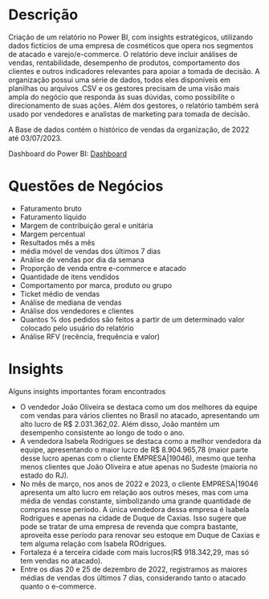 # Descrição
Criação de um relatório no Power BI, com insights estratégicos, utilizando dados fictícios de uma empresa de cosméticos que opera nos segmentos de atacado e varejo/e-commerce. O relatório deve incluir análises de vendas, rentabilidade, desempenho de produtos, comportamento dos clientes e outros indicadores relevantes para apoiar a tomada de decisão. A organização possui uma série de dados, todos eles disponíveis em planilhas ou arquivos .CSV e os gestores precisam de uma visão mais ampla do negócio que responda às suas dúvidas, como possibilite o direcionamento de suas ações. Além dos gestores, o relatório também será usado por vendedores e analistas de marketing para tomada de decisão.

A Base de dados contém o histórico de vendas da organização, de 2022 até 03/07/2023.

Dashboard do Power BI: [Dashboard](https://app.powerbi.com/view?r=eyJrIjoiZmY0YjEwZmUtNjE4ZC00ZTJiLWFiNmQtOTEwOGYzYmFlNDZkIiwidCI6IjBhMzZlNGM3LWNmMDUtNDkwMi05NDBlLTdlYjliYTU4YTI3YSJ9 )


# Questões de Negócios
* Faturamento bruto
* Faturamento líquido
* Margem de contribuição geral e unitária
* Margem percentual
* Resultados mês a mês
* média móvel de vendas dos últimos 7 dias
* Análise de vendas por dia da semana
* Proporção de venda entre e-commerce e atacado
* Quantidade de itens vendidos
* Comportamento por marca, produto ou grupo
* Ticket médio de vendas
* Análise de mediana de vendas
* Análise dos vendedores e clientes
* Quantos % dos pedidos são feitos a partir de um determinado valor colocado pelo usuário do relatório
* Análise RFV (recência, frequência e valor)

# Insights
Alguns insights importantes foram encontrados
* O vendedor João Oliveira se destaca como um dos melhores da equipe com vendas para vários clientes no Brasil no atacado, apresentando um alto lucro de R$ 2.031.362,02. Além disso, João mantém um desempenho consistente ao longo de todo o ano.
* A vendedora Isabela Rodrigues se destaca como a melhor vendedora da equipe, apresentando o maior lucro de R$ 8.904.965,78 (maior parte desse lucro apenas com o cliente EMPRESA|19046), mesmo que tenha menos clientes que João Oliveira e atue apenas no Sudeste (maioria no estado do RJ).
* No mês de março, nos anos de 2022 e 2023, o cliente EMPRESA|19046 apresenta um alto lucro em relação aos outros meses, mas com uma média de vendas constante, simbolizando uma grande quantidade de compras nesse período. A única vendedora dessa empresa é Isabela Rodrigues e apenas na cidade de Duque de Caxias. Isso sugere que pode se tratar de uma empresa de revenda que compra bastante, aproveita esse período para renovar seu estoque em Duque de Caxias e tem alguma relação com Isabela ROdrigues.
* Fortaleza é a terceira cidade com mais lucros(R$ 918.342,29, mas só tem vendas no atacado).
* Entre os dias 20 e 25 de dezembro de 2022, registramos as maiores médias de vendas dos últimos 7 dias, considerando tanto o atacado quanto o e-commerce.
